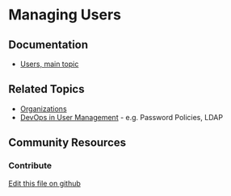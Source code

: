 # Managing Users

## Documentation

* [Users, main topic](https://learn.liferay.com/dxp/7.x/en/users-and-permissions/users.html)

## Related Topics

* [Organizations](https://learn.liferay.com/dxp/7.x/en/users-and-permissions/organizations.html)
* [DevOps in User Management](https://learn.liferay.com/dxp/7.x/en/users-and-permissions/devops.html) - e.g. Password Policies, LDAP

## Community Resources


### Contribute

[Edit this file on github](https://github.com/olafk/controlpanel-documentation-docs/blob/master/md/73en/com_liferay_users_admin_web_portlet_UsersAdminPortlet/view-all-users.md)

